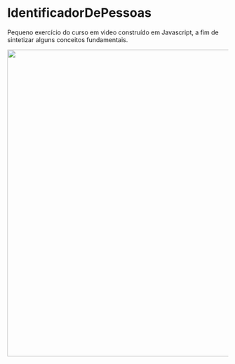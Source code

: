 # IdentificadorDePessoas
Pequeno exercício do curso em video construído em Javascript, a fim de sintetizar alguns conceitos fundamentais.


<div align="center">
<img src="![Screenshot from 2022-08-02 21-01-29](https://user-images.githubusercontent.com/95892874/182497108-0dda779a-0702-45b6-9e9d-3a4a8d339c1f.png" width="700px" />
</div>
